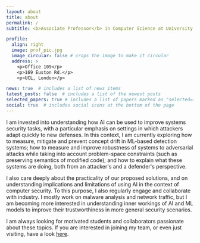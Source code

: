 ```yaml
---
layout: about
title: about
permalink: /
subtitle: <b>Associate Professor</b> in Computer Science at University College London <br> Member of the <a href="https://sec.cs.ucl.ac.uk">UCL Information Security Group</a>

profile:
  align: right
  image: prof_pic.jpg
  image_circular: false # crops the image to make it circular
  address: >
    <p>Office 109</p>
    <p>169 Euston Rd.</p>
    <p>UCL, London</p>

news: true  # includes a list of news items
latest_posts: false  # includes a list of the newest posts
selected_papers: true # includes a list of papers marked as "selected={true}"
social: true  # includes social icons at the bottom of the page
---
```


I am invested into understanding how AI can be used to improve systems security tasks, with a particular emphasis on settings in which attackers adapt quickly to new defenses. In this context, I am currently exploring how to measure, mitigate and prevent concept drift in ML-based detection systems; how to measure and improve robustness of systems to adversarial attacks while taking into account problem-space constraints (such as preserving semantics of modified code); and how to explain what these systems are doing, both from an attacker's and a defender's perspective.

I also care deeply about the practicality of our proposed solutions, and on understanding implications and limitations of using AI in the context of computer security. To this purpose, I also regularly engage and collaborate with industry. I mostly work on malware analysis and network traffic, but I am becoming more interested in understanding inner workings of AI and ML models to improve their trustworthiness in more general security scenarios. 

I am always looking for motivated students and collaborators passionate about these topics. If you are interested in joining my team, or even just visiting, have a look [here](/opportunities/).

